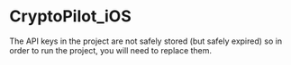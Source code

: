 # CryptoPilot_iOS

The API keys in the project are not safely stored (but safely expired) so in order to run the project, you will need to replace them.
